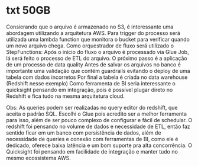 # txt 50GB

Consierando que o arquivo é armazenado no S3, é interessante uma abordagem utilizando a arquitetura AWS.
Para trigger do processo será utilizada uma lambda function que monitora o bucket para verificar quando um novo arquivo chega.
Como orquestrador de fluxo será utilizado o StepFunctions:
    Após o início do fluxo o arquivo é processado via Glue Job, lá será feito o processo de ETL do arquivo.
    O próximo passo é a aplicação de um processo de data quality 
    Antes de salvar os arquivos no banco é importante uma validação que contém guardrails evitando o deploy de uma tabela com dados incorretos
    Por final a tabela é criada no data warehouse (Redshift nesse exemplo)
Como ferramenta de BI seria interessante o quicksight pensando em integração, pois é possível plugar direto no Redshift e fica tudo na mesma arquitetura cloud. 

Obs:
    As queries podem ser realizadas no query editor do redshift, que aceita o padrão SQL.
    Escolhi o Glue pois acredito ser a melhor ferramenta para isso, além de ser pouco complexo de configurar e fácil de schedular.
    O redshift foi pensando no volume de dados e necessidade de ETL, então faz sentido ficar em um banco com persistência de dados, além de necessidade de queries e conexão com ferramentas de BI, como ele é dedicado, oferece baixa latência e um bom suporte pra alta concorrência.
    O Quicksight foi pensando em facilidade de integração e manter tudo no mesmo ecossistema AWS.